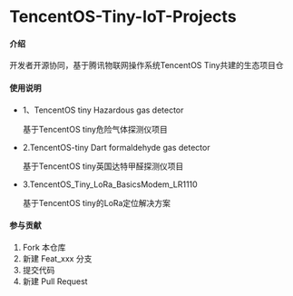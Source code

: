 # TencentOS-Tiny-IoT-Projects

#### 介绍
开发者开源协同，基于腾讯物联网操作系统TencentOS Tiny共建的生态项目仓

#### 使用说明

- 1、TencentOS tiny Hazardous gas detector

   基于TencentOS tiny危险气体探测仪项目	
   
- 2.TencentOS-tiny Dart formaldehyde gas detector

   基于TencentOS tiny英国达特甲醛探测仪项目
   
- 3.TencentOS_Tiny_LoRa_BasicsModem_LR1110
   
   基于TencentOS tiny的LoRa定位解决方案

#### 参与贡献

1.  Fork 本仓库
2.  新建 Feat_xxx 分支
3.  提交代码
4.  新建 Pull Request
